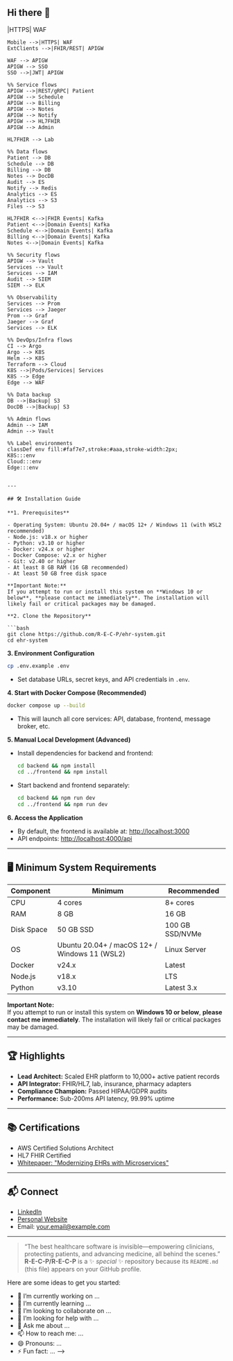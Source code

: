 ## Hi there 👋

<!--# 👨‍💻 R-E-C-P — Architecting Next-Gen Healthcare Tech

![Profile Views](https://komarev.com/ghpvc/?username=R-E-C-P&style=flat-square)
![Followers](https://img.shields.io/github/followers/R-E-C-P?label=Follow&style=social)
![Status](https://img.shields.io/badge/Status-Building-blue)

---

Welcome!  
I'm R-E-C-P, a **system architect** and **full-stack developer** specializing in secure, cloud-native Electronic Health Record (EHR) platforms. My passion lies in bridging clinical needs and deep tech—making healthcare smarter, safer, and more connected.

---

## 🚀 Tech Stack: My Toolbox

### **Programming Languages**
![JavaScript](https://img.shields.io/badge/JavaScript-F7DF1E?logo=javascript&logoColor=black)
![TypeScript](https://img.shields.io/badge/TypeScript-007ACC?logo=typescript&logoColor=white)
![Python](https://img.shields.io/badge/Python-3776AB?logo=python&logoColor=white)
![Shell](https://img.shields.io/badge/Shell-121011?logo=gnu-bash&logoColor=white)
![SQL](https://img.shields.io/badge/SQL-336791?logo=postgresql&logoColor=white)

### **Backend Frameworks & Tools**
![Node.js](https://img.shields.io/badge/Node.js-339933?logo=node.js&logoColor=white)
![Express](https://img.shields.io/badge/Express-000000?logo=express&logoColor=white)
![NestJS](https://img.shields.io/badge/NestJS-E0234E?logo=nestjs&logoColor=white)
![FastAPI](https://img.shields.io/badge/FastAPI-009688?logo=fastapi&logoColor=white)
![Kafka](https://img.shields.io/badge/Kafka-231F20?logo=apachekafka&logoColor=white)
![RabbitMQ](https://img.shields.io/badge/RabbitMQ-FF6600?logo=rabbitmq&logoColor=white)
![gRPC](https://img.shields.io/badge/gRPC-4285F4?logo=grpc&logoColor=white)
![GraphQL](https://img.shields.io/badge/GraphQL-E10098?logo=graphql&logoColor=white)

### **Frontend Frameworks & UI**
![React](https://img.shields.io/badge/React-20232A?logo=react&logoColor=61DAFB)
![Redux](https://img.shields.io/badge/Redux-764ABC?logo=redux&logoColor=white)
![Next.js](https://img.shields.io/badge/Next.js-000000?logo=nextdotjs&logoColor=white)
![Material UI](https://img.shields.io/badge/Material--UI-0081CB?logo=mui&logoColor=white)
![Tailwind](https://img.shields.io/badge/Tailwind_CSS-38B2AC?logo=tailwind-css&logoColor=white)
![D3.js](https://img.shields.io/badge/D3.js-F9A03C?logo=d3.js&logoColor=white)
![Plotly](https://img.shields.io/badge/Plotly-3F4F75?logo=plotly&logoColor=white)

### **Databases & Data Infrastructure**
![PostgreSQL](https://img.shields.io/badge/PostgreSQL-4169E1?logo=postgresql&logoColor=white)
![MongoDB](https://img.shields.io/badge/MongoDB-47A248?logo=mongodb&logoColor=white)
![Redis](https://img.shields.io/badge/Redis-DC382D?logo=redis&logoColor=white)
![Elasticsearch](https://img.shields.io/badge/Elasticsearch-005571?logo=elasticsearch&logoColor=white)
![S3](https://img.shields.io/badge/AWS_S3-569A31?logo=amazonaws&logoColor=white)

### **DevOps, Cloud & Automation**
![Docker](https://img.shields.io/badge/Docker-2496ED?logo=docker&logoColor=white)
![Kubernetes](https://img.shields.io/badge/Kubernetes-326CE5?logo=kubernetes&logoColor=white)
![Helm](https://img.shields.io/badge/Helm-0F1689?logo=helm&logoColor=white)
![Terraform](https://img.shields.io/badge/Terraform-7B42BC?logo=terraform&logoColor=white)
![GitHub Actions](https://img.shields.io/badge/GitHub_Actions-2088FF?logo=githubactions&logoColor=white)
![ArgoCD](https://img.shields.io/badge/ArgoCD-FE6A16?logo=argo&logoColor=white)
![AWS](https://img.shields.io/badge/AWS-232F3E?logo=amazonaws&logoColor=white)
![GCP](https://img.shields.io/badge/GCP-4285F4?logo=googlecloud&logoColor=white)

### **Security, Compliance, & Observability**
![OAuth2](https://img.shields.io/badge/OAuth2-0086FF?logo=oauth&logoColor=white)
![SAML](https://img.shields.io/badge/SAML-FF9900?logo=saml&logoColor=white)
![TLS](https://img.shields.io/badge/TLS-003366?logo=letsencrypt&logoColor=white)
![Prometheus](https://img.shields.io/badge/Prometheus-E6522C?logo=prometheus&logoColor=white)
![Grafana](https://img.shields.io/badge/Grafana-F46800?logo=grafana&logoColor=white)
![ELK Stack](https://img.shields.io/badge/ELK-005571?logo=elasticstack&logoColor=white)
![OWASP ZAP](https://img.shields.io/badge/OWASP_ZAP-231F20?logo=owasp&logoColor=white)
![Snyk](https://img.shields.io/badge/Snyk-4C4A73?logo=snyk&logoColor=white)

---

## 🖥️ Tech Landscape: Advanced Infographic

```mermaid
flowchart TD
    %% Entry points
    subgraph Clients
        Web[Web App (React/Next.js)]
        Mobile[Mobile App]
        ExtClients[External Systems<br/>(Partners, Devices)]
    end

    subgraph Gateway
        APIGW[API Gateway<br/>(OAuth2, Rate Limit, Logging)]
        SSO[SSO / Auth Provider]
        WAF[Web Application Firewall]
    end

    subgraph Services
        Patient[Patient Service]
        Schedule[Scheduling Service]
        Billing[Billing Service]
        Notes[Clinical Notes Service]
        Notify[Notification/Message Service]
        HL7FHIR[HL7/FHIR Adapter]
        Lab[LIS/RIS/Pharmacy Adapter]
        Audit[Audit/Event Log Service]
        Analytics[Analytics + ML]
        Files[File Storage Svc]
        Admin[Admin/Settings Service]
    end

    subgraph Data
        DB[(PostgreSQL Cluster)]
        DocDB[(MongoDB)]
        Redis[(Redis Cache/Queue)]
        ES[(Elasticsearch)]
        S3[(S3/Object Storage)]
        Kafka[(Kafka Bus)]
    end

    subgraph Security
        Vault[Secrets Vault]
        SIEM[SIEM/Security Analytics]
        IAM[Access Control & IAM]
    end

    subgraph Observability
        Prom[Prometheus<br/>Monitoring]
        Graf[Grafana<br/>Dashboards]
        Jaeger[Tracing (Jaeger)]
        ELK[ELK Stack<br/>(Logs/Alerts)]
    end

    subgraph DevOps
        CI[CI/CD (GitHub Actions)]
        Argo[ArgoCD (GitOps)]
        Helm[Helm Charts]
        Terraform[Terraform]
    end

    subgraph Infra
        K8S[Kubernetes<br/>(Multi-Region)]
        Cloud[AWS/GCP/Azure]
        Edge[API Edge Nodes]
    end

    %% Client flows
    Web -->|HTTPS| WAF
    Mobile -->|HTTPS| WAF
    ExtClients -->|FHIR/REST| APIGW

    WAF --> APIGW
    APIGW --> SSO
    SSO -->|JWT| APIGW

    %% Service flows
    APIGW -->|REST/gRPC| Patient
    APIGW --> Schedule
    APIGW --> Billing
    APIGW --> Notes
    APIGW --> Notify
    APIGW --> HL7FHIR
    APIGW --> Admin

    HL7FHIR --> Lab

    %% Data flows
    Patient --> DB
    Schedule --> DB
    Billing --> DB
    Notes --> DocDB
    Audit --> ES
    Notify --> Redis
    Analytics --> ES
    Analytics --> S3
    Files --> S3

    HL7FHIR <-->|FHIR Events| Kafka
    Patient <-->|Domain Events| Kafka
    Schedule <-->|Domain Events| Kafka
    Billing <-->|Domain Events| Kafka
    Notes <-->|Domain Events| Kafka

    %% Security flows
    APIGW --> Vault
    Services --> Vault
    Services --> IAM
    Audit --> SIEM
    SIEM --> ELK

    %% Observability
    Services --> Prom
    Services --> Jaeger
    Prom --> Graf
    Jaeger --> Graf
    Services --> ELK

    %% DevOps/Infra flows
    CI --> Argo
    Argo --> K8S
    Helm --> K8S
    Terraform --> Cloud
    K8S -->|Pods/Services| Services
    K8S --> Edge
    Edge --> WAF

    %% Data backup
    DB -->|Backup| S3
    DocDB -->|Backup| S3

    %% Admin flows
    Admin --> IAM
    Admin --> Vault

    %% Label environments
    classDef env fill:#faf7e7,stroke:#aaa,stroke-width:2px;
    K8S:::env
    Cloud:::env
    Edge:::env
```

---

## 🛠️ Installation Guide

**1. Prerequisites**

- Operating System: Ubuntu 20.04+ / macOS 12+ / Windows 11 (with WSL2 recommended)
- Node.js: v18.x or higher
- Python: v3.10 or higher
- Docker: v24.x or higher
- Docker Compose: v2.x or higher
- Git: v2.40 or higher
- At least 8 GB RAM (16 GB recommended)
- At least 50 GB free disk space

**Important Note:**  
If you attempt to run or install this system on **Windows 10 or below**, **please contact me immediately**. The installation will likely fail or critical packages may be damaged.

**2. Clone the Repository**

```bash
git clone https://github.com/R-E-C-P/ehr-system.git
cd ehr-system
```

**3. Environment Configuration**

```bash
cp .env.example .env
```
- Set database URLs, secret keys, and API credentials in `.env`.

**4. Start with Docker Compose (Recommended)**

```bash
docker compose up --build
```
- This will launch all core services: API, database, frontend, message broker, etc.

**5. Manual Local Development (Advanced)**

- Install dependencies for backend and frontend:
  ```bash
  cd backend && npm install
  cd ../frontend && npm install
  ```
- Start backend and frontend separately:
  ```bash
  cd backend && npm run dev
  cd ../frontend && npm run dev
  ```

**6. Access the Application**

- By default, the frontend is available at: [http://localhost:3000](http://localhost:3000)
- API endpoints: [http://localhost:4000/api](http://localhost:4000/api)

---

## 🖥️ Minimum System Requirements

| Component       | Minimum                  | Recommended      |
|-----------------|-------------------------|------------------|
| CPU             | 4 cores                 | 8+ cores         |
| RAM             | 8 GB                    | 16 GB            |
| Disk Space      | 50 GB SSD               | 100 GB SSD/NVMe  |
| OS              | Ubuntu 20.04+ / macOS 12+ / Windows 11 (WSL2) | Linux Server    |
| Docker          | v24.x                   | Latest           |
| Node.js         | v18.x                   | LTS              |
| Python          | v3.10                   | Latest 3.x       |

**Important Note:**  
If you attempt to run or install this system on **Windows 10 or below**, **please contact me immediately**. The installation will likely fail or critical packages may be damaged.

---

## 🏆 Highlights

- **Lead Architect:** Scaled EHR platform to 10,000+ active patient records
- **API Integrator:** FHIR/HL7, lab, insurance, pharmacy adapters
- **Compliance Champion:** Passed HIPAA/GDPR audits
- **Performance:** Sub-200ms API latency, 99.99% uptime

---

## 📚 Certifications

- AWS Certified Solutions Architect
- HL7 FHIR Certified
- [Whitepaper: "Modernizing EHRs with Microservices"](https://yourwebsite.com/whitepaper)

---

## 📬 Connect

- [LinkedIn](https://www.linkedin.com/in/your-profile)
- [Personal Website](https://yourwebsite.com)
- Email: your.email@example.com

---

> “The best healthcare software is invisible—empowering clinicians, protecting patients, and advancing medicine, all behind the scenes.”
**R-E-C-P/R-E-C-P** is a ✨ _special_ ✨ repository because its `README.md` (this file) appears on your GitHub profile.

Here are some ideas to get you started:

- 🔭 I’m currently working on ...
- 🌱 I’m currently learning ...
- 👯 I’m looking to collaborate on ...
- 🤔 I’m looking for help with ...
- 💬 Ask me about ...
- 📫 How to reach me: ...
- 😄 Pronouns: ...
- ⚡ Fun fact: ...
-->
